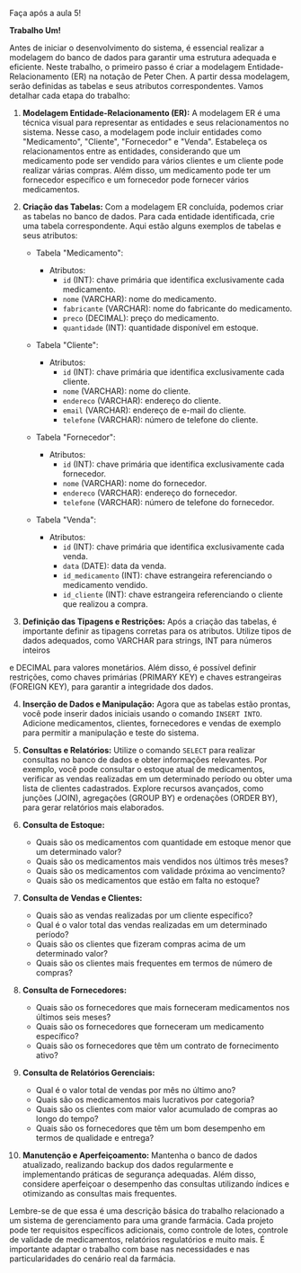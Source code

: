 Faça após a aula 5!

**Trabalho Um!**

Antes de iniciar o desenvolvimento do sistema, é essencial realizar a modelagem do banco de dados para garantir uma estrutura adequada e eficiente. Neste trabalho, o primeiro passo é criar a modelagem Entidade-Relacionamento (ER) na notação de Peter Chen. A partir dessa modelagem, serão definidas as tabelas e seus atributos correspondentes. Vamos detalhar cada etapa do trabalho:

1. **Modelagem Entidade-Relacionamento (ER):**
A modelagem ER é uma técnica visual para representar as entidades e seus relacionamentos no sistema. Nesse caso, a modelagem pode incluir entidades como "Medicamento", "Cliente", "Fornecedor" e "Venda". Estabeleça os relacionamentos entre as entidades, considerando que um medicamento pode ser vendido para vários clientes e um cliente pode realizar várias compras. Além disso, um medicamento pode ter um fornecedor específico e um fornecedor pode fornecer vários medicamentos.

2. **Criação das Tabelas:**
Com a modelagem ER concluída, podemos criar as tabelas no banco de dados. Para cada entidade identificada, crie uma tabela correspondente. Aqui estão alguns exemplos de tabelas e seus atributos:

   - Tabela "Medicamento":
     - Atributos: 
       - `id` (INT): chave primária que identifica exclusivamente cada medicamento.
       - `nome` (VARCHAR): nome do medicamento.
       - `fabricante` (VARCHAR): nome do fabricante do medicamento.
       - `preco` (DECIMAL): preço do medicamento.
       - `quantidade` (INT): quantidade disponível em estoque.

   - Tabela "Cliente":
     - Atributos: 
       - `id` (INT): chave primária que identifica exclusivamente cada cliente.
       - `nome` (VARCHAR): nome do cliente.
       - `endereco` (VARCHAR): endereço do cliente.
       - `email` (VARCHAR): endereço de e-mail do cliente.
       - `telefone` (VARCHAR): número de telefone do cliente.

   - Tabela "Fornecedor":
     - Atributos: 
       - `id` (INT): chave primária que identifica exclusivamente cada fornecedor.
       - `nome` (VARCHAR): nome do fornecedor.
       - `endereco` (VARCHAR): endereço do fornecedor.
       - `telefone` (VARCHAR): número de telefone do fornecedor.

   - Tabela "Venda":
     - Atributos: 
       - `id` (INT): chave primária que identifica exclusivamente cada venda.
       - `data` (DATE): data da venda.
       - `id_medicamento` (INT): chave estrangeira referenciando o medicamento vendido.
       - `id_cliente` (INT): chave estrangeira referenciando o cliente que realizou a compra.

3. **Definição das Tipagens e Restrições:**
Após a criação das tabelas, é importante definir as tipagens corretas para os atributos. Utilize tipos de dados adequados, como VARCHAR para strings, INT para números inteiros

 e DECIMAL para valores monetários. Além disso, é possível definir restrições, como chaves primárias (PRIMARY KEY) e chaves estrangeiras (FOREIGN KEY), para garantir a integridade dos dados.

4. **Inserção de Dados e Manipulação:**
Agora que as tabelas estão prontas, você pode inserir dados iniciais usando o comando `INSERT INTO`. Adicione medicamentos, clientes, fornecedores e vendas de exemplo para permitir a manipulação e teste do sistema.

5. **Consultas e Relatórios:**
Utilize o comando `SELECT` para realizar consultas no banco de dados e obter informações relevantes. Por exemplo, você pode consultar o estoque atual de medicamentos, verificar as vendas realizadas em um determinado período ou obter uma lista de clientes cadastrados. Explore recursos avançados, como junções (JOIN), agregações (GROUP BY) e ordenações (ORDER BY), para gerar relatórios mais elaborados.

  1. **Consulta de Estoque:**
     - Quais são os medicamentos com quantidade em estoque menor que um determinado valor?
     - Quais são os medicamentos mais vendidos nos últimos três meses?
     - Quais são os medicamentos com validade próxima ao vencimento?
     - Quais são os medicamentos que estão em falta no estoque?

  2. **Consulta de Vendas e Clientes:**
     - Quais são as vendas realizadas por um cliente específico?
     - Qual é o valor total das vendas realizadas em um determinado período?
     - Quais são os clientes que fizeram compras acima de um determinado valor?
     - Quais são os clientes mais frequentes em termos de número de compras?

  3. **Consulta de Fornecedores:**
     - Quais são os fornecedores que mais forneceram medicamentos nos últimos seis meses?
     - Quais são os fornecedores que forneceram um medicamento específico?
     - Quais são os fornecedores que têm um contrato de fornecimento ativo?

  4. **Consulta de Relatórios Gerenciais:**
     - Qual é o valor total de vendas por mês no último ano?
     - Quais são os medicamentos mais lucrativos por categoria?
     - Quais são os clientes com maior valor acumulado de compras ao longo do tempo?
     - Quais são os fornecedores que têm um bom desempenho em termos de qualidade e entrega?

6. **Manutenção e Aperfeiçoamento:**
Mantenha o banco de dados atualizado, realizando backup dos dados regularmente e implementando práticas de segurança adequadas. Além disso, considere aperfeiçoar o desempenho das consultas utilizando índices e otimizando as consultas mais frequentes.

Lembre-se de que essa é uma descrição básica do trabalho relacionado a um sistema de gerenciamento para uma grande farmácia. Cada projeto pode ter requisitos específicos adicionais, como controle de lotes, controle de validade de medicamentos, relatórios regulatórios e muito mais. É importante adaptar o trabalho com base nas necessidades e nas particularidades do cenário real da farmácia.
